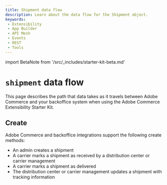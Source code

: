```yaml
---
title: Shipment data flow
description: Learn about the data flow for the Shipment object.
keywords:
 - Extensibility
 - App Builder
 - API Mesh
 - Events
 - REST
 - Tools
---
```


import BetaNote from '/src/_includes/starter-kit-beta.md'

<BetaNote />

# `shipment` data flow

This page describes the path that data takes as it travels between Adobe Commerce and your backoffice system when using the Adobe Commerce Extensibility Starter Kit.

## Create

Adobe Commerce and backoffice integrations support the following create methods:

- An admin creates a shipment
- A carrier marks a shipment as received by a distribution center or carrier management
- A carrier marks a shipment as delivered
- The distribution center or carrier management updates a shipment with tracking information
